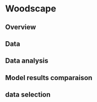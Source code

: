 # Woodscape

## Overview

## Data

## Data analysis

## Model results comparaison

## data selection
